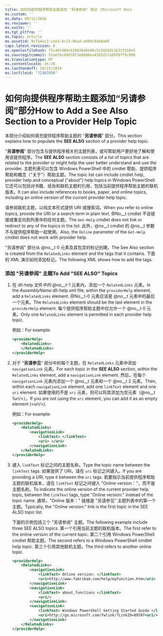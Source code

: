 ```yaml
---
title: 如何向提供程序帮助主题添加 "另请参阅" 部分 |Microsoft Docs
ms.custom: ''
ms.date: 09/12/2016
ms.reviewer: ''
ms.suite: ''
ms.tgt_pltfrm: ''
ms.topic: article
ms.assetid: 9c754ac3-cee3-4c13-9bad-e499c8a68a09
caps.latest.revision: 4
ms.openlocfilehash: f5c48fd04c620828a6e99c5c5424d11b31fd10e5
ms.sourcegitcommit: 52a67bcd9d7bf3e8600ea4302d1fa8970ff9c998
ms.translationtype: MT
ms.contentlocale: zh-CN
ms.lasthandoff: 10/15/2019
ms.locfileid: "72367836"
---
```

# <a name="how-to-add-a-see-also-section-to-a-provider-help-topic"></a><span data-ttu-id="b77b9-102">如何向提供程序帮助主题添加“另请参阅”部分</span><span class="sxs-lookup"><span data-stu-id="b77b9-102">How to Add a See Also Section to a Provider Help Topic</span></span>

<span data-ttu-id="b77b9-103">本部分介绍如何填充提供程序帮助主题的 "**另请参阅**" 部分。</span><span class="sxs-lookup"><span data-stu-id="b77b9-103">This section explains how to populate the **SEE ALSO** section of a provider help topic.</span></span>

<span data-ttu-id="b77b9-104">"**另请参阅**" 部分包含与提供程序相关的主题列表，或可帮助用户更好地了解和使用该提供程序。</span><span class="sxs-lookup"><span data-stu-id="b77b9-104">The **SEE ALSO** section consists of a list of topics that are related to the provider or might help the user better understand and use the provider.</span></span> <span data-ttu-id="b77b9-105">主题列表可以包含 Windows PowerShell 中的 cmdlet 帮助、提供程序帮助和概念（"关于"）帮助主题。</span><span class="sxs-lookup"><span data-stu-id="b77b9-105">The topic list can include cmdlet help, provider help and conceptual ("about") help topics in Windows PowerShell.</span></span> <span data-ttu-id="b77b9-106">它还可以包括对书籍、纸张和联机主题的引用，包括当前提供程序帮助主题的联机版本。</span><span class="sxs-lookup"><span data-stu-id="b77b9-106">It can also include references to books, paper, and online topics, including an online version of the current provider help topic.</span></span>

<span data-ttu-id="b77b9-107">请参阅联机主题，以纯文本形式提供 URI 或搜索词。</span><span class="sxs-lookup"><span data-stu-id="b77b9-107">When you refer to online topics, provide the URI or a search term in plain text.</span></span> <span data-ttu-id="b77b9-108">@No__t cmdlet 不会链接或重定向到列表中的任何主题。</span><span class="sxs-lookup"><span data-stu-id="b77b9-108">The `Get-Help` cmdlet does not link or redirect to any of the topics in the list.</span></span> <span data-ttu-id="b77b9-109">此外，@no__t cmdlet 的 @no__t 参数不与提供程序帮助一起使用。</span><span class="sxs-lookup"><span data-stu-id="b77b9-109">Also, the `Online` parameter of the `Get-Help` cmdlet does not work with provider help.</span></span>

<span data-ttu-id="b77b9-110">"另请参阅" 部分从 @no__t 0 元素及其包含的标记创建。</span><span class="sxs-lookup"><span data-stu-id="b77b9-110">The See Also section is created from the `RelatedLinks` element and the tags that it contains.</span></span> <span data-ttu-id="b77b9-111">下面的 XML 演示如何添加标记。</span><span class="sxs-lookup"><span data-stu-id="b77b9-111">The following XML shows how to add the tags.</span></span>

### <a name="to-add-see-also-topics"></a><span data-ttu-id="b77b9-112">添加 "另请参阅" 主题</span><span class="sxs-lookup"><span data-stu-id="b77b9-112">To Add "SEE ALSO" Topics</span></span>

1. <span data-ttu-id="b77b9-113">在 dll-help 文件*中的 @no__t*-1 元素内，添加一个 `RelatedLinks` 元素。</span><span class="sxs-lookup"><span data-stu-id="b77b9-113">In the *AssemblyName*.dll-help.xml file, within the `providerHelp` element, add a `RelatedLinks` element.</span></span> <span data-ttu-id="b77b9-114">@No__t-0 元素应该是 @no__t 元素中的最后一个元素。</span><span class="sxs-lookup"><span data-stu-id="b77b9-114">The `RelatedLinks` element should be the last element in the `providerHelp` element.</span></span> <span data-ttu-id="b77b9-115">每个提供程序帮助主题中仅允许一个 @no__t 0 元素。</span><span class="sxs-lookup"><span data-stu-id="b77b9-115">Only one `RelatedLinks` element is permitted in each provider help topic.</span></span>

   <span data-ttu-id="b77b9-116">例如：</span><span class="sxs-lookup"><span data-stu-id="b77b9-116">For example:</span></span>

    ```xml
    <providerHelp>
        <RelatedLinks>
        </RelatedLinks>
    </providerHelp>
    ```

2. <span data-ttu-id="b77b9-117">对于 "**另请参见**" 部分中的每个主题，在 `RelatedLinks` 元素中添加 `navigationLink` 元素。</span><span class="sxs-lookup"><span data-stu-id="b77b9-117">For each topic in the **SEE ALSO** section, within the `RelatedLinks` element, add a `navigationLink` element.</span></span> <span data-ttu-id="b77b9-118">然后，在每个 `navigationLink` 元素内添加一个 @no__t 元素和一个 @no__t 2 元素。</span><span class="sxs-lookup"><span data-stu-id="b77b9-118">Then, within each `navigationLink` element, add one `linkText` element and one `uri` element.</span></span> <span data-ttu-id="b77b9-119">如果使用的不是 `uri` 元素，则可以将其添加为空元素（@no__t 1uri/>）。</span><span class="sxs-lookup"><span data-stu-id="b77b9-119">If you are not using the `uri` element, you can add it as an empty element (\<uri/>).</span></span>

   <span data-ttu-id="b77b9-120">例如：</span><span class="sxs-lookup"><span data-stu-id="b77b9-120">For example:</span></span>

    ```xml
    <providerHelp>
        <RelatedLinks>
            <navigationLink>
                <linkText> </linkText>
                <uri> </uri>
            </navigationLink>
        </RelatedLinks>
    </providerHelp>
    ```

3. <span data-ttu-id="b77b9-121">键入 `linkText` 标记之间的主题名称。</span><span class="sxs-lookup"><span data-stu-id="b77b9-121">Type the topic name between the `linkText` tags.</span></span> <span data-ttu-id="b77b9-122">如果提供了 URI，请在 `uri` 标记之间键入。</span><span class="sxs-lookup"><span data-stu-id="b77b9-122">If you are providing a URI, type it between the `uri` tags.</span></span> <span data-ttu-id="b77b9-123">若要指示当前提供程序帮助主题的联机版本，请在 `linkText` 标记之间键入 "Online version："，而不是主题名称。</span><span class="sxs-lookup"><span data-stu-id="b77b9-123">To indicate the online version of the current provider help topic, between the `linkText` tags, type "Online version:" instead of the topic name.</span></span> <span data-ttu-id="b77b9-124">通常，"Online 版本：" 链接是 "另请参见" 主题列表中的第一个主题。</span><span class="sxs-lookup"><span data-stu-id="b77b9-124">Typically, the "Online version:" link is the first topic in the SEE ALSO topic list.</span></span>

   <span data-ttu-id="b77b9-125">下面的示例包括三个 "另请参阅" 主题。</span><span class="sxs-lookup"><span data-stu-id="b77b9-125">The following example include three SEE ALSO topics.</span></span> <span data-ttu-id="b77b9-126">第一个引用当前主题的联机版本。</span><span class="sxs-lookup"><span data-stu-id="b77b9-126">The first refer to the online version of the current topic.</span></span> <span data-ttu-id="b77b9-127">第二个引用 Windows PowerShell cmdlet 帮助主题。</span><span class="sxs-lookup"><span data-stu-id="b77b9-127">The second refers to a Windows PowerShell cmdlet help topic.</span></span> <span data-ttu-id="b77b9-128">第三个引用其他联机主题。</span><span class="sxs-lookup"><span data-stu-id="b77b9-128">The third refers to another online topic.</span></span>

    ```xml
    <providerHelp>
        <RelatedLinks>
            <navigationLink>
                <linkText> Online version: </linkText>
                <uri>http://www.fabrikam.com/help/myFunction.htm</uri>
            </navigationLink>
            <navigationLink>
                <linkText> about_functions </linkText>
                <uri/>
            </navigationLink>
            <navigationLink>
                <linkText> Windows PowerShell Getting Started Guide </linkText>
                <uri>http://go.microsoft.com/fwlink/?LinkID=89597<uri/>
            </navigationLink>
        </RelatedLinks>
    </providerHelp>
    ```